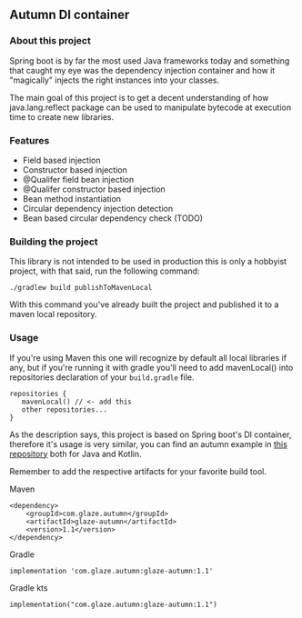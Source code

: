 ## Autumn DI container

### About this project
Spring boot is by far the most used Java frameworks today and
something that caught my eye was the dependency injection
container and how it "magically" injects the right instances 
into your classes.

The main goal of this project is to get a decent understanding
of how java.lang.reflect package can be used to manipulate bytecode
at execution time to create new libraries.

### Features
* Field based injection
* Constructor based injection
* @Qualifer field bean injection
* @Qualifer constructor based injection
* Bean method instantiation
* Circular dependency injection detection
* Bean based circular dependency check (TODO)

### Building the project
This library is not intended to be used in production this is only a 
hobbyist project, with that said, run the following command:
```
./gradlew build publishToMavenLocal
```
With this command you've already built the project and published it to a
maven local repository.

### Usage
If you're using Maven this one will recognize by default all local 
libraries if any, but if you're running it with gradle you'll need to add
mavenLocal() into repositories declaration of your `build.gradle` file.
```
repositories {
   mavenLocal() // <- add this
   other repositories...
}
```
As the description says, this project is based on Spring boot's DI
container, therefore it's usage is very similar, you can find an autumn example
in [this repository](https://github.com/Glazzes/autumnexample) both for Java and
Kotlin.

Remember to add the respective artifacts for your favorite build tool.

Maven
```
<dependency>
    <groupId>com.glaze.autumn</groupId>
    <artifactId>glaze-autumn</artifactId>
    <version>1.1</version>
</dependency>
```

Gradle
```
implementation 'com.glaze.autumn:glaze-autumn:1.1'
```

Gradle kts
```
implementation("com.glaze.autumn:glaze-autumn:1.1")
```